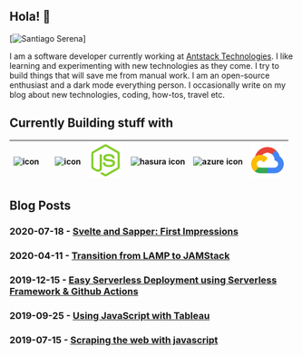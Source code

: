 ## Hola! 👋

[![Santiago Serena](https://images.unsplash.com/photo-1589707461048-d377b516c5fb?ixlib=rb-1.2.1&q=80&fm=jpg&crop=entropy&cs=tinysrgb&w=768&fit=max&ixid=eyJhcHBfaWQiOjE0MzMyOH0)]

I am a software developer currently working at [Antstack Technologies](https://antstack.io). I like learning and experimenting with new technologies as they come. I try to build things that will save me from manual work. I am an open-source enthusiast and a dark mode everything person. I occasionally write on my blog about new technologies, coding, how-tos, travel etc.

## Currently Building stuff with

| <img src="" width=60 alt="icon"> | <img src=""> | <img src=".png" width=60 alt="icon"> | <img src="https://raw.githubusercontent.com/vishwasnavadak/vishwasnavadak/master/img/nodejs.png" width=60 alt="nodejs icon"> | <img src=".png" width=60 alt="hasura icon"> | <img src=".png" width=60 alt="azure icon"> | <img src="https://raw.githubusercontent.com/vishwasnavadak/vishwasnavadak/master/img/gcp.png" width=60 alt="gcp icon"> |
| :--------------------------------------------------------------------------------------------------------------------: | :----------------------------------------------------------------------------------------------------------------------------------: | :----------------------------------------------------------------------------------------------------------------------------------: | :--------------------------------------------------------------------------------------------------------------------------: | :--------------------------------------------------------------------------------------------------------------------------: | :------------------------------------------------------------------------------------------------------------------------: | :--------------------------------------------------------------------------------------------------------------------: |


## Blog Posts

### 2020-07-18 - [Svelte and Sapper: First Impressions](https://vishwas.tech//blog/2020/07/18/svelte-sapper-first-impressions.html?utm_source=GitHub&utm_medium=GitHubRepo&utm_campaign=GitHubTraffic)

### 2020-04-11 - [Transition from LAMP to JAMStack](https://vishwas.tech//blog/2020/04/11/lamp-to-jam-stack.html?utm_source=GitHub&utm_medium=GitHubRepo&utm_campaign=GitHubTraffic)

### 2019-12-15 - [Easy Serverless Deployment using Serverless Framework & Github Actions](https://vishwas.tech/blog/2019/12/15/serverless-deployment-using-serverless-framework-github-actions.html?utm_source=GitHub&utm_medium=GitHubRepo&utm_campaign=GitHubTraffic)

### 2019-09-25 - [Using JavaScript with Tableau](https://vishwas.tech/blog/2019/09/25/using-javascript-with-tableau.html?utm_source=GitHub&utm_medium=GitHubRepo&utm_campaign=GitHubTraffic)

### 2019-07-15 - [Scraping the web with javascript](https://vishwas.tech/blog/2019/07/15/scraping-with-javascript.html?utm_source=GitHub&utm_medium=GitHubRepo&utm_campaign=GitHubTraffic)

